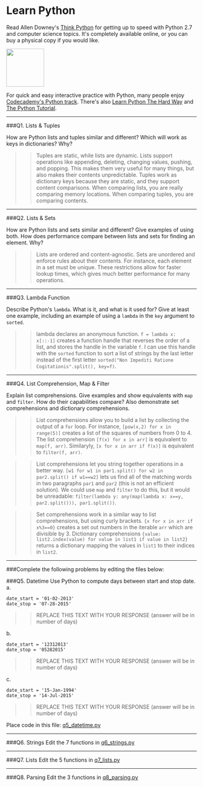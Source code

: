 # Learn Python

Read Allen Downey's [Think Python](http://www.greenteapress.com/thinkpython/) for getting up to speed with Python 2.7 and computer science topics. It's completely available online, or you can buy a physical copy if you would like.

<a href="http://www.greenteapress.com/thinkpython/"><img src="img/think_python.png" style="width: 100px;" target="_blank"></a>

For quick and easy interactive practice with Python, many people enjoy [Codecademy's Python track](http://www.codecademy.com/en/tracks/python). There's also [Learn Python The Hard Way](http://learnpythonthehardway.org/book/) and [The Python Tutorial](https://docs.python.org/2/tutorial/).

---

###Q1. Lists &amp; Tuples

How are Python lists and tuples similar and different? Which will work as keys in dictionaries? Why?

> > Tuples are static, while lists are dynamic.  Lists support operations like appending, deleting, changing values, pushing, and popping. This makes them very useful for many things, but also makes their contents unpredictable.  Tuples work as dictionary keys because they are static, and they support content comparisons.  When comparing lists, you are really comparing memory locations.  When comparing tuples, you are comparing contents.

---

###Q2. Lists &amp; Sets

How are Python lists and sets similar and different? Give examples of using both. How does performance compare between lists and sets for finding an element. Why?

> > Lists are ordered and content-agnostic.  Sets are unordered and enforce rules about their contents.  For instance, each element in a set must be unique.  These restrictions allow for faster lookup times, which gives much better performance for many operations.

---

###Q3. Lambda Function

Describe Python's `lambda`. What is it, and what is it used for? Give at least one example, including an example of using a `lambda` in the `key` argument to `sorted`.

> > lambda declares an anonymous function.  `f = lambda x: x[::-1]` creates a function handle that reverses the order of a list, and stores the handle in the variable `f`.  I can use this handle with the `sorted` function to sort a list of strings by the last letter instead of the first letter `sorted("Non Impediti Ratione Cogitationis".split(), key=f)`.

---

###Q4. List Comprehension, Map &amp; Filter

Explain list comprehensions. Give examples and show equivalents with `map` and `filter`. How do their capabilities compare? Also demonstrate set comprehensions and dictionary comprehensions.

> > List comprehensions allow you to build a list by collecting the output of a `for` loop.  For instance, `[pow(x,2) for x in range(5)]` creates a list of the squares of numbers from 0 to 4.  The list comprehension `[f(x) for x in arr]` is equivalent to `map(f, arr)`.  Similaryly, `[x for x in arr if f(x)]` is equivalent to `filter(f, arr)`.

> > List comprehensions let you string together operations in a better way.  `[w1 for w1 in par1.split() for w2 in par2.split() if w1==w2]` lets us find all of the matching words in two paragraphs `par1` and `par2` (this is not an efficient solution).  We could use `map` and `filter` to do this, but it would be unreadable: `filter(lambda y: any(map(lambda x: x==y, par2.split())), par1.split())`.

> > Set comprehensions work in a similar way to list comprehensions, but using curly brackets.  `{x for x in arr if x%3==0}` creates a set out numbers in the iterable `arr` which are divisible by 3.
> > Dictionary comprehensions `{value: list2.index(value) for value in list1 if value in list2}` returns a dictionary mapping the values in `list1` to their indices in `list2`.

---

###Complete the following problems by editing the files below:

###Q5. Datetime
Use Python to compute days between start and stop date.   
a.  

```
date_start = '01-02-2013'    
date_stop = '07-28-2015'
```

>> REPLACE THIS TEXT WITH YOUR RESPONSE (answer will be in number of days)

b.  
```
date_start = '12312013'  
date_stop = '05282015'  
```

>> REPLACE THIS TEXT WITH YOUR RESPONSE (answer will be in number of days)

c.  
```
date_start = '15-Jan-1994'      
date_stop = '14-Jul-2015'  
```

>> REPLACE THIS TEXT WITH YOUR RESPONSE  (answer will be in number of days)

Place code in this file: [q5_datetime.py](python/q5_datetime.py)

---

###Q6. Strings
Edit the 7 functions in [q6_strings.py](python/q6_strings.py)

---

###Q7. Lists
Edit the 5 functions in [q7_lists.py](python/q7_lists.py)

---

###Q8. Parsing
Edit the 3 functions in [q8_parsing.py](python/q8_parsing.py)





